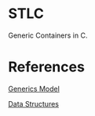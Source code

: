 # STLC

Generic Containers in C.

# References

[Generics Model](https://www.davidpriver.com/ctemplates.html)


[Data Structures](https://www.amazon.com.br/Estruturas-Dados-Algoritmos-Jayme-Szwarcfiter-ebook/dp/B073DN9HM2)

